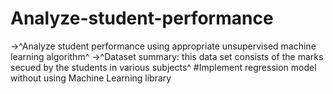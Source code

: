 # Analyze-student-performance
->^Analyze student performance using appropriate unsupervised machine learning algorithm^
->^Dataset summary: this data set consists of the marks secued by the students in various subjects^
        #Implement regression model without using Machine Learning library
